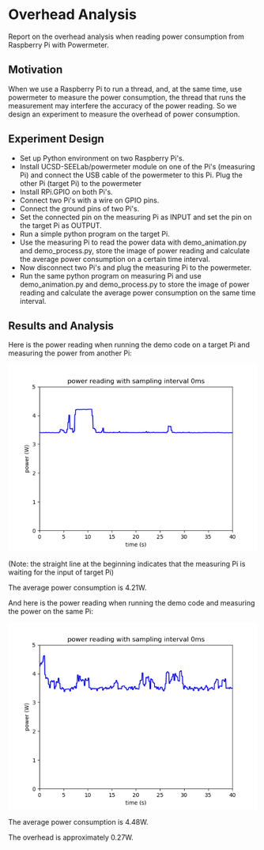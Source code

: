 # Overhead Analysis

Report on the overhead analysis when reading power consumption from Raspberry Pi with Powermeter.

## Motivation

When we use a Raspberry Pi to run a thread, and, at the same time, use powermeter to measure the power consumption, the thread that runs the measurement may interfere the accuracy of the power reading. So we design an experiment to measure the overhead of power consumption.

## Experiment Design

- Set up Python environment on two Raspberry Pi's.
- Install UCSD-SEELab/powermeter module on one of the Pi's (measuring Pi) and connect the USB cable of the powermeter to this Pi. Plug the other Pi (target Pi) to the powermeter 
- Install RPi.GPIO on both Pi's.
- Connect two Pi's with a wire on GPIO pins.
- Connect the ground pins of two Pi's.
- Set the connected pin on the measuring Pi as INPUT and set the pin on the target Pi as OUTPUT.
- Run a simple python program on the target Pi.
- Use the measuring Pi to read the power data with demo_animation.py and demo_process.py, store the image of power reading and calculate the average power consumption on a certain time interval.
- Now disconnect two Pi's and plug the measuring Pi to the powermeter.
- Run the same python program on measuring Pi and use demo_animation.py and demo_process.py to store the image of power reading and calculate the average power consumption on the same time interval.

## Results and Analysis

Here is the power reading when running the demo code on a target Pi and measuring the power from another Pi:

![target_pi_figure](./Images/powermeter_target.png)

(Note: the straight line at the beginning indicates that the measuring Pi is waiting for the input of target Pi)

The average power consumption is 4.21W.

And here is the power reading when running the demo code and measuring the power on the same Pi:

![same_pi_figure](./Images/powermeter_same.png)



The average power consumption is 4.48W.

The overhead is approximately 0.27W.